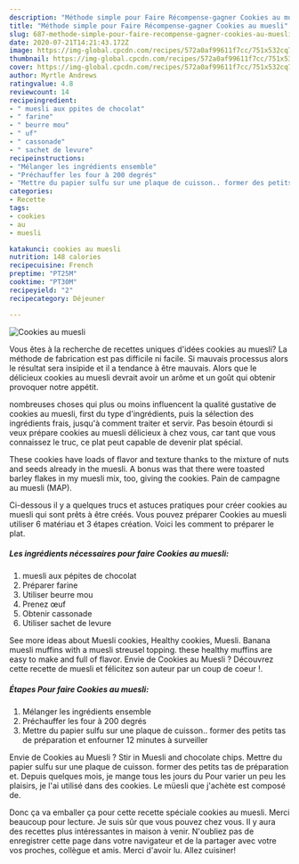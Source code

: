 ```yaml
---
description: "Méthode simple pour Faire Récompense-gagner Cookies au muesli"
title: "Méthode simple pour Faire Récompense-gagner Cookies au muesli"
slug: 687-methode-simple-pour-faire-recompense-gagner-cookies-au-muesli
date: 2020-07-21T14:21:43.172Z
image: https://img-global.cpcdn.com/recipes/572a0af99611f7cc/751x532cq70/cookies-au-muesli-photo-principale-de-la-recette.jpg
thumbnail: https://img-global.cpcdn.com/recipes/572a0af99611f7cc/751x532cq70/cookies-au-muesli-photo-principale-de-la-recette.jpg
cover: https://img-global.cpcdn.com/recipes/572a0af99611f7cc/751x532cq70/cookies-au-muesli-photo-principale-de-la-recette.jpg
author: Myrtle Andrews
ratingvalue: 4.8
reviewcount: 14
recipeingredient:
- " muesli aux ppites de chocolat"
- " farine"
- " beurre mou"
- " uf"
- " cassonade"
- " sachet de levure"
recipeinstructions:
- "Mélanger les ingrédients ensemble"
- "Préchauffer les four à 200 degrés"
- "Mettre du papier sulfu sur une plaque de cuisson.. former des petits tas de préparation et enfourner 12 minutes à surveiller"
categories:
- Recette
tags:
- cookies
- au
- muesli

katakunci: cookies au muesli 
nutrition: 148 calories
recipecuisine: French
preptime: "PT25M"
cooktime: "PT30M"
recipeyield: "2"
recipecategory: Déjeuner

---
```



![Cookies au muesli](https://img-global.cpcdn.com/recipes/572a0af99611f7cc/751x532cq70/cookies-au-muesli-photo-principale-de-la-recette.jpg)

Vous êtes à la recherche de recettes uniques d'idées cookies au muesli? La méthode de fabrication est pas difficile ni facile. Si mauvais processus alors le résultat sera insipide et il a tendance à être mauvais. Alors que le délicieux cookies au muesli devrait avoir un arôme et un goût qui obtenir provoquer notre appétit.

nombreuses choses qui plus ou moins influencent la qualité gustative de cookies au muesli, first du type d'ingrédients, puis la sélection des ingrédients frais, jusqu'à comment traiter et servir. Pas besoin étourdi si veux prépare cookies au muesli délicieux à chez vous, car tant que vous connaissez le truc, ce plat peut capable de devenir plat spécial.

These cookies have loads of flavor and texture thanks to the mixture of nuts and seeds already in the muesli. A bonus was that there were toasted barley flakes in my muesli mix, too, giving the cookies. Pain de campagne au muesli (MAP).


Ci-dessous il y a quelques trucs et astuces pratiques pour créer cookies au muesli qui sont prêts à être créés. Vous pouvez préparer Cookies au muesli utiliser 6 matériau et 3 étapes création. Voici les comment to préparer le plat.

<!--inarticleads1-->

##### Les ingrédients nécessaires pour faire Cookies au muesli:

1.   muesli aux pépites de chocolat
1. Préparer  farine
1. Utiliser  beurre mou
1. Prenez  œuf
1. Obtenir  cassonade
1. Utiliser  sachet de levure


See more ideas about Muesli cookies, Healthy cookies, Muesli. Banana muesli muffins with a muesli streusel topping. these healthy muffins are easy to make and full of flavor. Envie de Cookies au Muesli ? Découvrez cette recette de muesli et félicitez son auteur par un coup de coeur !. 

<!--inarticleads2-->

##### Étapes Pour faire Cookies au muesli:

1. Mélanger les ingrédients ensemble
1. Préchauffer les four à 200 degrés
1. Mettre du papier sulfu sur une plaque de cuisson.. former des petits tas de préparation et enfourner 12 minutes à surveiller


Envie de Cookies au Muesli ? Stir in Muesli and chocolate chips. Mettre du papier sulfu sur une plaque de cuisson. former des petits tas de préparation et. Depuis quelques mois, je mange tous les jours du Pour varier un peu les plaisirs, je l&#39;ai utilisé dans des cookies. Le müesli que j&#39;achète est composé de. 


Donc ça va emballer ça pour cette recette spéciale cookies au muesli. Merci beaucoup pour lecture. Je suis sûr que vous pouvez chez vous. Il y aura des recettes plus  intéressantes in maison à venir. N'oubliez pas de enregistrer cette page dans votre navigateur et de la partager avec votre vos proches, collègue et amis. Merci d'avoir lu. Allez cuisiner!
